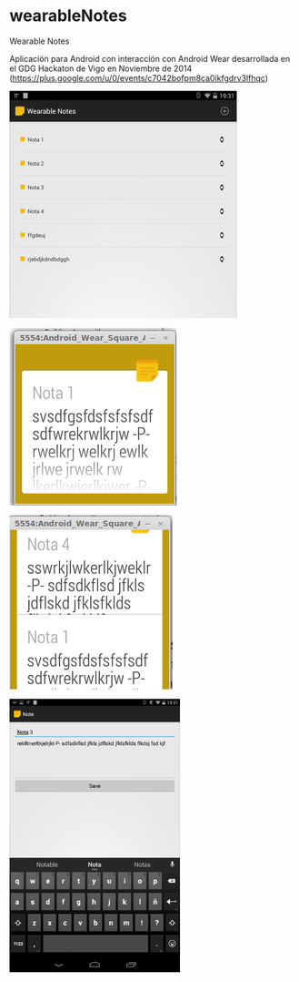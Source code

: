 wearableNotes
=============

Wearable Notes

Aplicación para Android con interacción con Android Wear desarrollada en el GDG Hackaton de Vigo en Noviembre de 2014
(https://plus.google.com/u/0/events/c7042bofpm8ca0ikfgdrv3lfhqc)

![alt text](https://raw.githubusercontent.com/tonimc/wearableNotes/master/screenshots/screen1.png "screen")

![alt text](https://raw.githubusercontent.com/tonimc/wearableNotes/master/screenshots/notification1.png "screen")

![alt text](https://raw.githubusercontent.com/tonimc/wearableNotes/master/screenshots/notification2.png "screen")

![alt text](https://raw.githubusercontent.com/tonimc/wearableNotes/master/screenshots/screen2.png "screen")


